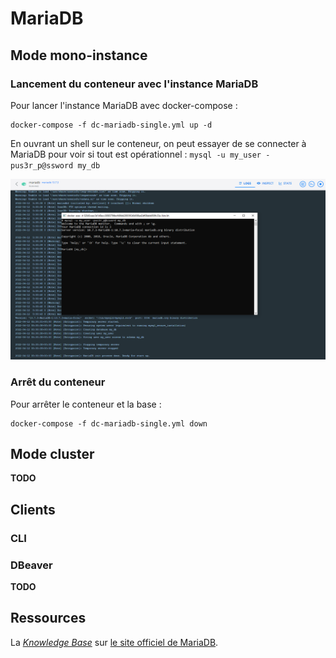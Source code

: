 # MariaDB

## Mode mono-instance 

### Lancement du conteneur avec l'instance MariaDB

Pour lancer l'instance MariaDB avec docker-compose :

```
docker-compose -f dc-mariadb-single.yml up -d
```

En ouvrant un shell sur le conteneur, on peut essayer de se connecter à MariaDB pour voir si tout est opérationnel : `mysql -u my_user -pus3r_p@ssword my_db`

![Connexion sur MariaDB avec la CLI depuis un shell](./img/screenshot-connexion-mariadb-suite-lancement-conteneur.png "Connexion sur MariaDB avec la CLI depuis un shell")

### Arrêt du conteneur

Pour arrêter le conteneur et la base :

```
docker-compose -f dc-mariadb-single.yml down
```

## Mode cluster

**TODO**

## Clients

### CLI

### DBeaver

**TODO**

## Ressources

La [_Knowledge Base_](https://mariadb.com/kb/en/) sur [le site officiel de MariaDB](https://mariadb.com/).
